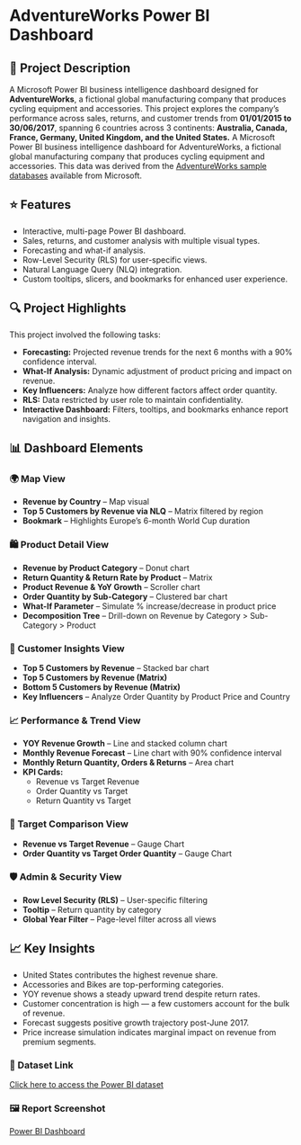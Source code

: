 # AdventureWorks Power BI Dashboard

## 📘 Project Description
A Microsoft Power BI business intelligence dashboard designed for **AdventureWorks**, a fictional global manufacturing company that produces cycling equipment and accessories. This project explores the company’s performance across sales, returns, and customer trends from **01/01/2015 to 30/06/2017**, spanning 6 countries across 3 continents:
**Australia, Canada, France, Germany, United Kingdom, and the United States.**
A Microsoft Power BI business intelligence dashboard for AdventureWorks, a fictional global manufacturing company that produces cycling equipment and accessories.
This data was derived from the [AdventureWorks sample databases](https://drive.google.com/drive/folders/1evNA3oT4vTgGGTYEmuAqQFJc-sH_WRzr?usp=sharing) available from Microsoft. 

## ⭐ Features
* Interactive, multi-page Power BI dashboard.
* Sales, returns, and customer analysis with multiple visual types.
* Forecasting and what-if analysis.
* Row-Level Security (RLS) for user-specific views.
* Natural Language Query (NLQ) integration.
* Custom tooltips, slicers, and bookmarks for enhanced user experience.

## 🔍 Project Highlights
  This project involved the following tasks:
  * **Forecasting:** Projected revenue trends for the next 6 months with a 90% confidence interval.
  * **What-If Analysis:** Dynamic adjustment of product pricing and impact on revenue.
  * **Key Influencers:** Analyze how different factors affect order quantity.
  * **RLS:** Data restricted by user role to maintain confidentiality.
  * **Interactive Dashboard:** Filters, tooltips, and bookmarks enhance report navigation and insights.

## 📊 Dashboard Elements
 ### 🌍 Map View
  * **Revenue by Country** – Map visual
  * **Top 5 Customers by Revenue via NLQ** – Matrix filtered by region
 *  **Bookmark** – Highlights Europe’s 6-month World Cup duration

 ### 🛍️ Product Detail View
 * **Revenue by Product Category** – Donut chart
 * **Return Quantity & Return Rate by Product** – Matrix
 * **Product Revenue & YoY Growth** – Scroller chart
 * **Order Quantity by Sub-Category** – Clustered bar chart
 * **What-If Parameter** – Simulate % increase/decrease in product price
 * **Decomposition Tree** – Drill-down on Revenue by Category > Sub-Category > Product
   
 ### 👥 Customer Insights View
* **Top 5 Customers by Revenue** – Stacked bar chart
* **Top 5 Customers by Revenue (Matrix)**
* **Bottom 5 Customers by Revenue (Matrix)**
* **Key Influencers** – Analyze Order Quantity by Product Price and Country
  
 ### 📈 Performance & Trend View
 * **YOY Revenue Growth** – Line and stacked column chart
 * **Monthly Revenue Forecast** – Line chart with 90% confidence interval
 * **Monthly Return Quantity, Orders & Returns** – Area chart
 * **KPI Cards:**
   * Revenue vs Target Revenue
   * Order Quantity vs Target
   * Return Quantity vs Target
 
 ### 🎯 Target Comparison View
* **Revenue vs Target Revenue** – Gauge Chart
* **Order Quantity vs Target Order Quantity** – Gauge Chart

 ### 🛡️ Admin & Security View
 * **Row Level Security (RLS)** – User-specific filtering
 * **Tooltip** – Return quantity by category
 * **Global Year Filter** – Page-level filter across all views

## 📈 Key Insights
* United States contributes the highest revenue share.
* Accessories and Bikes are top-performing categories.
* YOY revenue shows a steady upward trend despite return rates.
* Customer concentration is high — a few customers account for the bulk of revenue.
* Forecast suggests positive growth trajectory post-June 2017.
* Price increase simulation indicates marginal impact on revenue from premium segments.

### 📂 Dataset Link
[Click here to access the Power BI dataset](https://drive.google.com/drive/folders/1evNA3oT4vTgGGTYEmuAqQFJc-sH_WRzr?usp=sharing)

### 🖼️ Report Screenshot
[Power BI Dashboard](assets/dashboard.png)



  



